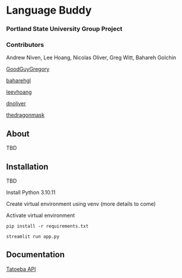 # Language Buddy
### Portland State University Group Project


### Contributors
Andrew Niven, Lee Hoang, Nicolas Oliver, Greg Witt, Bahareh Golchin

[GoodGuyGregory](https://github.com/GoodGuyGregory)

[baharehgl](https://github.com/baharehgl)

[leevhoang](https://github.com/leevhoang)

[dnoliver](https://github.com/dnoliver)

[thedragonmask](https://github.com/TheDragonMask)

## About 

TBD

## Installation 

TBD

Install Python 3.10.11

Create virtual environment using venv (more details to come)

Activate virtual environment

```
pip install -r requirements.txt

streamlit run app.py
```


## Documentation 

[Tatoeba API](https://api.dev.tatoeba.org/unstable#?route=cmp--schemas-audio)

